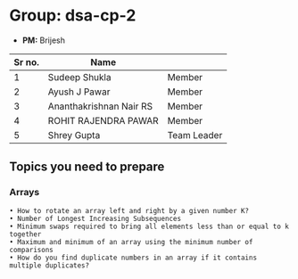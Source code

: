 
# Group: dsa-cp-2

* **PM:** Brijesh 

|Sr no.|Name||
|-|-|-|
|1|Sudeep Shukla| Member|
|2|Ayush J Pawar|Member|
|3|Ananthakrishnan Nair RS|Member|
|4|ROHIT RAJENDRA PAWAR|Member|
|5|Shrey Gupta|Team Leader|



## Topics you need to prepare 

### Arrays
    • How to rotate an array left and right by a given number K?
    • Number of Longest Increasing Subsequences
    • Minimum swaps required to bring all elements less than or equal to k together
    • Maximum and minimum of an array using the minimum number of comparisons
    • How do you find duplicate numbers in an array if it contains multiple duplicates? 
